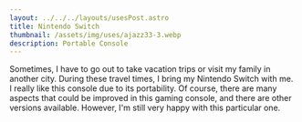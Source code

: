 ```yaml
---
layout: ../../../layouts/usesPost.astro
title: Nintendo Switch
thumbnail: /assets/img/uses/ajazz33-3.webp
description: Portable Console
---
```

Sometimes, I have to go out to take vacation trips or visit my family in another city. During these travel times, I bring my Nintendo Switch with me. I really like this console due to its portability. Of course, there are many aspects that could be improved in this gaming console, and there are other versions available. However, I'm still very happy with this particular one.
